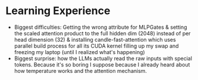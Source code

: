 # Learning Experience

- Biggest difficulties: Getting the wrong attribute for MLPGates & setting the scaled attention product to the full hidden dim (2048) instead of per head dimension (32) & installing candle-fast-attention which uses parallel build process for all its CUDA kernel filling up my swap and freezing my laptop (until I realized what's happening)
- Biggest surprise: how the LLMs actually read the raw inputs with special tokens. Because it's so boring I suppose because I already heard about how temperature works and the attention mechanism.
